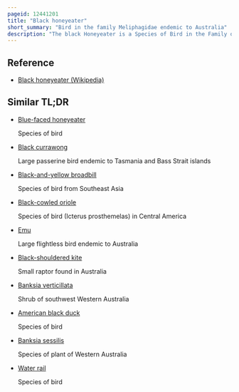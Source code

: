 ```yaml
---
pageid: 12441201
title: "Black honeyeater"
short_summary: "Bird in the family Meliphagidae endemic to Australia"
description: "The black Honeyeater is a Species of Bird in the Family of Honeyeaters meliphagidae. The black Honeyeater Exhibits sexual Dimorphism with the male black and white while the Female is a speckled grey-brown Immature Bird like the Female. The Species is endemic to australia and runs widely across the arid Areas of the Continent through open Woodland and Shrubland especially in Areas where the Emu Bush and related Species exist."
---
```


## Reference

- [Black honeyeater (Wikipedia)](https://en.wikipedia.org/?curid=12441201)

## Similar TL;DR

- [Blue-faced honeyeater](/tldr/en/blue-faced-honeyeater)

  Species of bird

- [Black currawong](/tldr/en/black-currawong)

  Large passerine bird endemic to Tasmania and Bass Strait islands

- [Black-and-yellow broadbill](/tldr/en/black-and-yellow-broadbill)

  Species of bird from Southeast Asia

- [Black-cowled oriole](/tldr/en/black-cowled-oriole)

  Species of bird (Icterus prosthemelas) in Central America

- [Emu](/tldr/en/emu)

  Large flightless bird endemic to Australia

- [Black-shouldered kite](/tldr/en/black-shouldered-kite)

  Small raptor found in Australia

- [Banksia verticillata](/tldr/en/banksia-verticillata)

  Shrub of southwest Western Australia

- [American black duck](/tldr/en/american-black-duck)

  Species of bird

- [Banksia sessilis](/tldr/en/banksia-sessilis)

  Species of plant of Western Australia

- [Water rail](/tldr/en/water-rail)

  Species of bird
